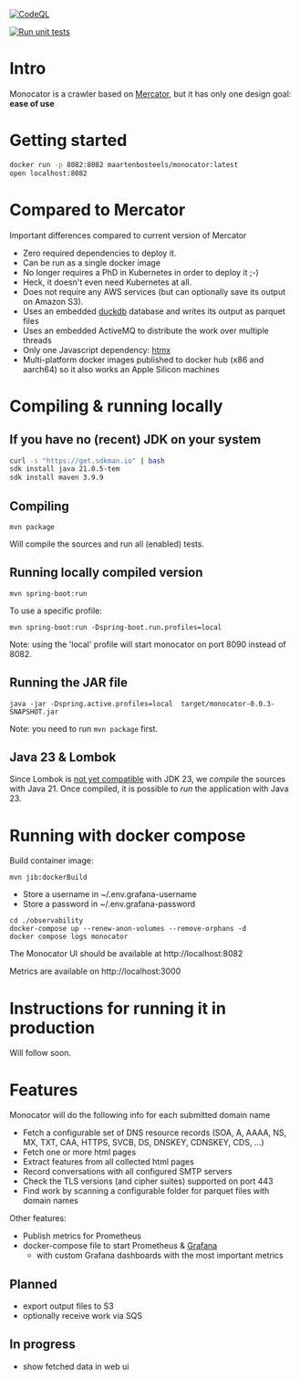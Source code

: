 [![CodeQL](https://github.com/maartenbosteels/monocator/actions/workflows/github-code-scanning/codeql/badge.svg)](https://github.com/maartenbosteels/monocator/actions/workflows/github-code-scanning/codeql)

[![Run unit tests](https://github.com/maartenbosteels/monocator/actions/workflows/junit-report.yml/badge.svg)](https://github.com/maartenbosteels/monocator/actions/workflows/junit-report.yml)

# Intro

Monocator is a crawler based on [Mercator](https://github.com/DNSBelgium/mercator), but it has only one design goal: **ease of use**

# Getting started

```bash
docker run -p 8082:8082 maartenbosteels/monocator:latest
open localhost:8082 
```
                   
# Compared to Mercator

Important differences compared to current version of Mercator 
  
* Zero required dependencies to deploy it.
* Can be run as a single docker image 
* No longer requires a PhD in Kubernetes in order to deploy it ;-)
* Heck, it doesn't even need Kubernetes at all.
* Does not require any AWS services (but can optionally save its output on Amazon S3). 
* Uses an embedded [duckdb](https://duckdb.org/) database and writes its output as parquet files
* Uses an embedded ActiveMQ to distribute the work over multiple threads
* Only one Javascript dependency: [htmx](https://htmx.org/)
* Multi-platform docker images published to docker hub (x86 and aarch64) so it also works an Apple Silicon machines

# Compiling & running locally 

## If you have no (recent) JDK on your system

```bash
curl -s "https://get.sdkman.io" | bash
sdk install java 21.0.5-tem
sdk install maven 3.9.9 
```

## Compiling
```
mvn package
```
Will compile the sources and run all (enabled) tests.

## Running locally compiled version

```
mvn spring-boot:run
```

To use a specific profile: 
```
mvn spring-boot:run -Dspring-boot.run.profiles=local
```

Note: using the 'local' profile will start monocator on port 8090 instead of 8082.

## Running the JAR file
```
java -jar -Dspring.active.profiles=local  target/monocator-0.0.3-SNAPSHOT.jar
```

Note: you need to run `mvn package` first.

## Java 23 & Lombok

Since Lombok is [not yet compatible](https://github.com/projectlombok/lombok/issues/3722) with JDK 23, we *compile* the sources with Java 21.
Once compiled, it is possible to *run* the application with Java 23.

# Running with docker compose

Build container image:
```
mvn jib:dockerBuild
```

* Store a username in ~/.env.grafana-username
* Store a password in ~/.env.grafana-password

```
cd ./observability
docker-compose up --renew-anon-volumes --remove-orphans -d
docker compose logs monocator 
```

The Monocator UI should be available at http://localhost:8082

Metrics are available on http://localhost:3000 
                 
# Instructions for running it in production

Will follow soon.

# Features
  
Monocator will do the following info for each submitted domain name
* Fetch a configurable set of DNS resource records (SOA, A, AAAA, NS, MX, TXT, CAA, HTTPS, SVCB, DS, DNSKEY, CDNSKEY, CDS, ...)
* Fetch one or more html pages
* Extract features from all collected html pages
* Record conversations with all configured SMTP servers
* Check the TLS versions (and cipher suites) supported on port 443
* Find work by scanning a configurable folder for parquet files with domain names

Other features:
* Publish metrics for Prometheus
* docker-compose file to start Prometheus & [Grafana](http://localhost:3000)  
  * with custom Grafana dashboards with the most important metrics

## Planned
* export output files to S3
* optionally receive work via SQS

## In progress
* show fetched data in web ui
